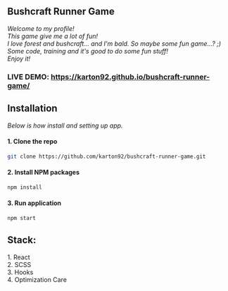 <h2>Bushcraft Runner Game</h2>

_Welcome to my profile!<br>
This game give me a lot of fun!<br/>
I love forest and bushcraft... and I'm bald. So maybe some fun game...? ;)<br/>
Some code, training and it's good to do some fun stuff!<br/>
Enjoy it!_<br>

### LIVE DEMO: <a href="https://karton92.github.io/bushcraft-runner-game/" target="_blank">https://karton92.github.io/bushcraft-runner-game/</a>

<h2>Installation</h2>

_Below is how install and setting up app._

#### 1. Clone the repo
   ```sh
   git clone https://github.com/karton92/bushcraft-runner-game.git
   ```
#### 2. Install NPM packages
   ```sh
   npm install
   ```
#### 3. Run application
   ```sh
   npm start
   ```

<h2>Stack:</h2>
1. React<br>
2. SCSS<br>
3. Hooks<br>
4. Optimization Care<br>

